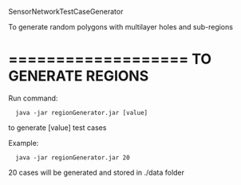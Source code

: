SensorNetworkTestCaseGenerator

To generate random polygons with multilayer holes and sub-regions

===================
TO GENERATE REGIONS
===================
Run command: 
      
      java -jar regionGenerator.jar [value]

to generate [value] test cases

Example:

      java -jar regionGenerator.jar 20
      
20 cases will be generated and stored in ./data folder
